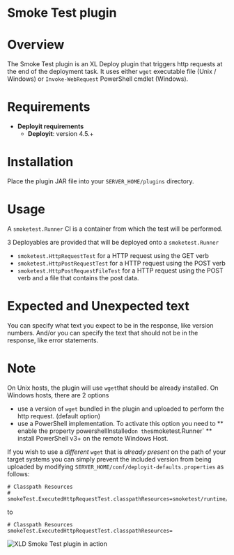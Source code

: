 # Smoke Test plugin #

# Overview #

The Smoke Test plugin is an XL Deploy plugin that triggers http requests at the end of the deployment task. It uses either `wget` executable file (Unix / Windows) or `Invoke-WebRequest` PowerShell cmdlet (Windows).

# Requirements #

* **Deployit requirements**
	* **Deployit**: version 4.5.+

# Installation #

Place the plugin JAR file into your `SERVER_HOME/plugins` directory.

# Usage #

A `smoketest.Runner` CI is a container from which the test will be performed.

3 Deployables are provided that will be deployed onto a `smoketest.Runner`

* `smoketest.HttpRequestTest` for a HTTP request using the GET verb
* `smoketest.HttpPostRequestTest` for a HTTP request using the POST verb
* `smoketest.HttpPostRequestFileTest` for a HTTP request using the POST verb and a file that contains the post data.

# Expected and Unexpected text #

You can specify what text you expect to be in the response, like version numbers. And/or you can specify the text that should not be in the response, like error statements.


# Note #

On Unix hosts, the plugin will use `wget`that should be already installed.
On Windows hosts, there are 2 options

* use a version of `wget` bundled in the plugin and uploaded to perform the http request. (default option)
* use a PowerShell implementation. To activate this option you need to
** enable the property powershellInstalled` on the `smoketest.Runner`
** install PowerShell v3+ on the remote Windows Host.


If you wish to use a _different_ `wget` that is _already present_ on the path of your target systems you can simply prevent the included version from being uploaded by modifying `SERVER_HOME/conf/deployit-defaults.properties` as follows:

	# Classpath Resources
	# smokeTest.ExecutedHttpRequestTest.classpathResources=smoketest/runtime/wget.exe

to

	# Classpath Resources
	smokeTest.ExecutedHttpRequestTest.classpathResources=


![XLD Smoke Test plugin in action](img/xld-smoke-test-inaction.png)